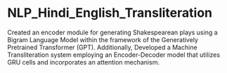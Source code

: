 # NLP_Hindi_English_Transliteration

Created an encoder module for generating Shakespearean plays using a Bigram Language Model within the framework of the Generatively Pretrained Transformer (GPT). 
Additionally, Developed a Machine Transliteration system employing an Encoder-Decoder model that utilizes GRU cells and incorporates an attention mechanism.
